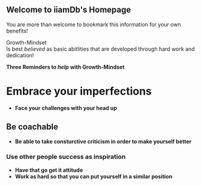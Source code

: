 ## Welcome to iiamDb's Homepage
You are more than welcome to bookmark this information for your own benefits!

Growth-Mindset<br>
Is best <em>believed</em> as basic abitlities that are developed through hard work and dedication!

<strong>Three Reminders to <em>help</em> with Growth-Mindset</strong>

# Embrace your imperfections
<ul>
  <li> <strong>Face your challenges with your head up</strong></li>
</ul>

## <strong>Be coachable</storng>
<ul>
  <li> Be able to take consturctive criticism in order to make yourself better</li>
</ul>

### <strong>Use other people success as inspiration</strong>
<ul>
  <li>Have that go get it attitude</li>
  <li> Work as hard so that you can put yourself in a similar position</li>
</ul>
